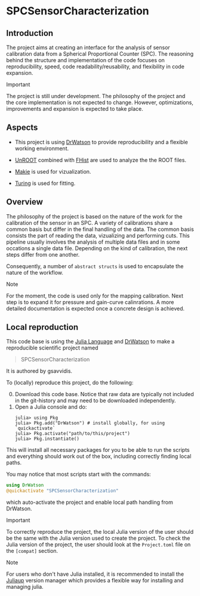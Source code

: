# SPCSensorCharacterization


## Introduction
The project aims at creating an interface for the analysis of sensor calibration
data from a Spherical Proportional Counter (SPC). The reasoning behind the
structure and implementation of the code focuses on reproducibility,
speed, code readability/reusability, and flexibility in code expansion.

> [!IMPORTANT]
> The project is still under development. The philosophy of the project and
> the core implementation is not expected to change. However, optimizations,
> improvements and expansion is expected to take place. 

## Aspects
- This project is using [DrWatson](https://juliadynamics.github.io/DrWatson.jl/stable/) 
to provide reproducibility and a flexible working environment.

- [UnROOT](https://github.com/JuliaHEP/UnROOT.jl) combined with [FHist](https://github.com/Moelf/FHist.jl)
are used to analyze the the ROOT files. 

- [Makie](https://docs.makie.org/v0.22/) is used for vizualization.

- [Turing](https://turinglang.org/) is used for fitting.

## Overview
The philosophy of the project is based on the nature of the work for the
calibration of the sensor in an SPC. A variety of calibrations share a 
common basis but differ in the final handling of the data. The common basis
consists the part of reading the data, vizualizing and performing cuts. 
This pipeline usually involves the analysis of multiple data files and 
in some occations a single data file. Depending on the kind of calibration, 
the next steps differ from one another.

Consequently, a number of `abstract structs` is used to encapsulate the
nature of the workflow.

> [!Note]
> For the moment, the code is used only for the mapping calibration.
> Next step is to expand it for pressure and gain-curve calinrations.
> A more detailed documentation is expected once a concrete design is
> achieved.

## Local reproduction
This code base is using the [Julia Language](https://julialang.org/) and
[DrWatson](https://juliadynamics.github.io/DrWatson.jl/stable/)
to make a reproducible scientific project named
> SPCSensorCharacterization

It is authored by gsavvidis.

To (locally) reproduce this project, do the following:

0. Download this code base. Notice that raw data are typically not included in the
   git-history and may need to be downloaded independently.
1. Open a Julia console and do:
   ```
   julia> using Pkg
   julia> Pkg.add("DrWatson") # install globally, for using `quickactivate`
   julia> Pkg.activate("path/to/this/project")
   julia> Pkg.instantiate()
   ```

This will install all necessary packages for you to be able to run the scripts and
everything should work out of the box, including correctly finding local paths.

You may notice that most scripts start with the commands:
```julia
using DrWatson
@quickactivate "SPCSensorCharacterization"
```
which auto-activate the project and enable local path handling from DrWatson.

> [!IMPORTANT]
> To correctly reproduce the project, the local Julia version of the user should
> be the same with the Julia version used to create the project. To check the
> Julia version of the project, the user should look at the `Project.toml` file 
> on the `[compat]` section.

> [!NOTE]
> For users who don't have Julia installed, it is recommended to install the 
> [Juliaup](https://github.com/JuliaLang/juliaup) version manager which provides
> a flexible way for installing and managing julia.
